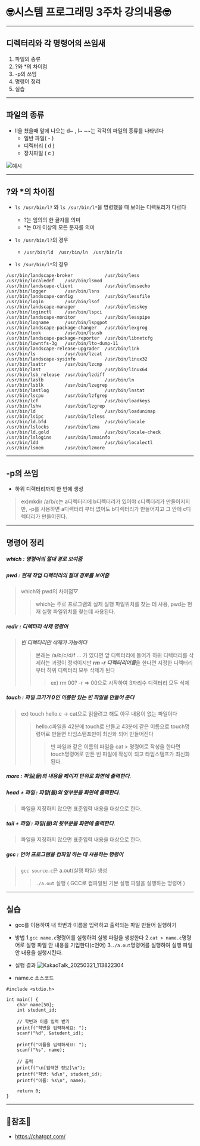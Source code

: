 # 🤓시스템 프로그래밍 3주차 강의내용🤓

---

## 디렉터리와 각 명령어의 쓰임새

  1. 파일의 종류
  2. ?와 *의 차이점
  3. -p의 쓰임
  4. 명령어 정리
  5. 실습

---

## 파일의 종류

 * ll을 쳤을때 앞에 나오는 d~ , l~ ~~는 각각의 파일의 종류를 나타낸다
   - 일반 파일( - )
   - 디렉터리 ( d )
   - 장치파일 ( c )

![예시](https://github.com/user-attachments/assets/b64d467d-0327-49c7-aca1-02c203763f47)

---

## ?와 *의 차이점

* ```ls /usr/bin/l?``` 와 ```ls /sur/bin/l*```을 명령했을 때 보이는 디렉토리가 다르다
  - ?는 임의의 한 글자를 의미
  - *는 0개 이상의 모든 문자를 의미

* ```ls /usr/bin/l?```의 경우
  -   ```/usr/bin/ld  /usr/bin/ln  /usr/bin/ls```

* ```ls /sur/bin/l*```의 경우

```
/usr/bin/landscape-broker            /usr/bin/less          /usr/bin/localedef    /usr/bin/lsmod
/usr/bin/landscape-client            /usr/bin/lessecho      /usr/bin/logger       /usr/bin/lsns
/usr/bin/landscape-config            /usr/bin/lessfile      /usr/bin/login        /usr/bin/lsof
/usr/bin/landscape-manager           /usr/bin/lesskey       /usr/bin/loginctl     /usr/bin/lspci
/usr/bin/landscape-monitor           /usr/bin/lesspipe      /usr/bin/logname      /usr/bin/lspgpot
/usr/bin/landscape-package-changer   /usr/bin/lexgrog       /usr/bin/look         /usr/bin/lsusb
/usr/bin/landscape-package-reporter  /usr/bin/libnetcfg     /usr/bin/lowntfs-3g   /usr/bin/lto-dump-11
/usr/bin/landscape-release-upgrader  /usr/bin/link          /usr/bin/ls           /usr/bin/lzcat
/usr/bin/landscape-sysinfo           /usr/bin/linux32       /usr/bin/lsattr       /usr/bin/lzcmp
/usr/bin/last                        /usr/bin/linux64       /usr/bin/lsb_release  /usr/bin/lzdiff
/usr/bin/lastb                       /usr/bin/ln            /usr/bin/lsblk        /usr/bin/lzegrep
/usr/bin/lastlog                     /usr/bin/lnstat        /usr/bin/lscpu        /usr/bin/lzfgrep
/usr/bin/lcf                         /usr/bin/loadkeys      /usr/bin/lshw         /usr/bin/lzgrep
/usr/bin/ld                          /usr/bin/loadunimap    /usr/bin/lsipc        /usr/bin/lzless
/usr/bin/ld.bfd                      /usr/bin/locale        /usr/bin/lslocks      /usr/bin/lzma
/usr/bin/ld.gold                     /usr/bin/locale-check  /usr/bin/lslogins     /usr/bin/lzmainfo
/usr/bin/ldd                         /usr/bin/localectl     /usr/bin/lsmem        /usr/bin/lzmore 
``` 

---

## -p의 쓰임

* 하위 디렉터리까지 한 번에 생성

> ex)mkdir /a/b/c는 a디렉터리에 b디렉터리가 있어야 c디렉터리가 만들어지지만, -p를 사용하면 a디렉터리 부터 없어도 b디렉터리가 만들어지고 그 안에 c디렉터리가 만들어진다.

---

## 명령어 정리

##### which : 명령어의 절대 경로 보여줌


##### pwd : 현재 작업 디렉터리의 절대 경로를 보여줌
> which와 pwd의 차이점▽
>> which는 주로 프로그램의 실제 실행 파일위치를 찾는 데 사용, pwd는 현재 실행 파일위치를 찾는데 사용된다.


##### redir : 디렉터리 삭제 명령어
>***빈 디렉터리만 삭제가 가능하다***
>>본래는 /a/b/c/d/f ... 가 있다면 앞 디렉터리에 들어가 하위 디렉터리를 삭제하는 과정이 정석이지만 ***rm -r 디렉터리이름***을 한다면 지정한 디렉터리부터 하위 디렉터리 모두 삭제가 된다
>>>ex) rm 00? -r => 00으로 시작하여 3자리수 디렉터리 모두 삭제


##### touch : 파일 크기가 0인 이름만 있는 빈 파일을 만들어 준다
> ex) touch hello.c -> cat으로 읽을려고 해도 아무 내용이 없는 파일이다
>> hello.c파일을 42분에 touch로 만들고 43분에 같은 이름으로 touch명령어로 만들면 타임스탬프만이 최신화 되어 만들어진다
>>> 빈 파일과 같은 이름의 파일을 cat > 명령어로 작성을 한다면 touch명령어로 만든 빈 파일에 작성이 되고 타임스탬프가 최신화 된다.



##### more : 파일(들)의 내용을 페이지 단위로 화면에 출력한다.


##### head + 파일 : 파일(들)의 앞부분을 화면에 출력한다. 
> 파일을 지정하지 않으면 표준입력 내용을 대상으로 한다.



##### tail + 파일 : 파일(들)의 ***뒷부분을 화면에 출력***한다. 
> 파일을 지정하지 않으면 표준입력 내용을 대상으로 한다.


##### gcc : 언어 프로그램을 컴파일 하는 데 사용하는 명령어
> ```gcc source.c```은 a.out(실행 파일) 생성
>> ```./a.out```       실행 ( GCC로 컴파일된 기본 실행 파일을 실행하는 명령어 )


---
    
## 실습

 * gcc를 이용하여 내 학번과 이름을 입력하고 출력되는 파일 만들어 실행하기

* 방법
1.```gcc name.c```명령어를 실행하여 실행 파일을 생성한다
2.```cat > name.c```명령어로 실행 파일 안 내용을 기입한다(c언어)
3.```./a.out```명령어를 실행하여 실행 파일 안 내용을 실행시킨다.
  

* 실행 결과
![KakaoTalk_20250321_113822304](https://github.com/user-attachments/assets/4c12f6bf-a49f-4ecb-9cf7-a94e8f07d2ba)


* name.c 소스코드


```
#include <stdio.h>

int main() {
    char name[50];
    int student_id;

    // 학번과 이름 입력 받기
    printf("학번을 입력하세요: ");
    scanf("%d", &student_id);

    printf("이름을 입력하세요: ");
    scanf("%s", name);

    // 출력
    printf("\n[입력한 정보]\n");
    printf("학번: %d\n", student_id);
    printf("이름: %s\n", name);

    return 0;
}
```

---
## 📖참조📖

* <https://chatgpt.com/>
